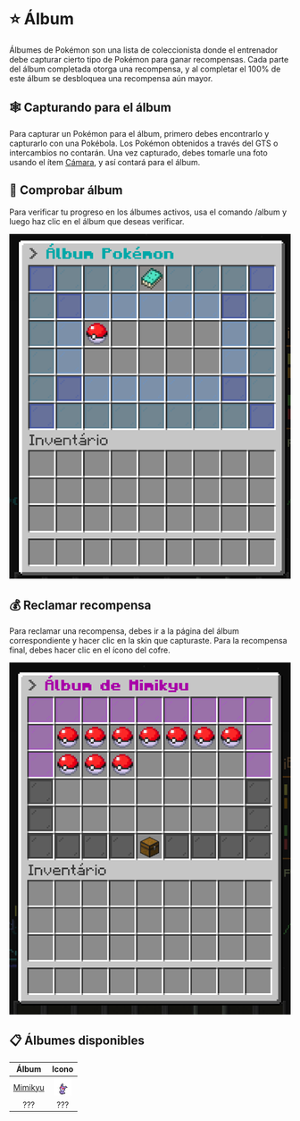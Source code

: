 # ⭐ Álbum

Álbumes de Pokémon son una lista de coleccionista donde el entrenador debe capturar cierto tipo de Pokémon para ganar recompensas. Cada parte del álbum completada otorga una recompensa, y al completar el 100% de este álbum se desbloquea una recompensa aún mayor.

## 🕸️ Capturando para el álbum

Para capturar un Pokémon para el álbum, primero debes encontrarlo y capturarlo con una Pokébola. Los Pokémon obtenidos a través del GTS o intercambios no contarán. Una vez capturado, debes tomarle una foto usando el ítem [Cámara](https://pixelmonmod.com/wiki/Camera), y así contará para el álbum.

## 🔎 Comprobar álbum

Para verificar tu progreso en los álbumes activos, usa el comando /album y luego haz clic en el álbum que deseas verificar.

<div style="text-align: center">
<img src="../images/funciones/album/tutorial/album1.png"
alt="Verificar album">
</div>

## 💰 Reclamar recompensa

Para reclamar una recompensa, debes ir a la página del álbum correspondiente y hacer clic en la skin que capturaste. Para la recompensa final, debes hacer clic en el ícono del cofre.

<div style="text-align: center">
<img src="../images/funciones/album/tutorial/album2.png"
alt="Reclamar album">
</div>

## 📋 Álbumes disponibles

|Álbum|Icono|
|:---:|:---:|
|[Mimikyu](album/album_mimikyu.md)|![Mimikyu Sprite](../images/funciones/album/mimikyu/mimigengar_sp.png)|
|???|???|
